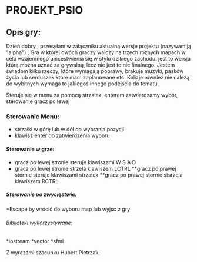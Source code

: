 # PROJEKT_PSIO
## Opis gry:
Dzień dobry , przesyłam w załączniku aktualną wersje projektu (nazywam ją "alpha") ,
Gra w której dwóch graczy walczy na trzech róznych mapach w celu wzajemnego unicestwienia się w stylu dzikiego zachodu.
jest to wersja którą można uznać za grywalną, lecz nie jest to nic finalnego. Jestem świadom kilku rzeczy, 
które wymagają poprawy, brakuje muzyki, pasków życia lub serduszek które mam zaplanowane etc.
Kolizje również nie należą do wybitnych wymaga to jakiegoś innego podejścia do tematu.

Steruje się w menu za pomocą strzałek, enterem zatwierdzamy wybór, sterowanie gracz po lewej 
### Sterowanie Menu:
  * strzałki w górę lub w dół do wybrania pozycji
  * klawisz enter do zatwierdzenia wyboru
  #### Sterowanie w grze:
  * gracz po lewej stronie steruje klawiszami W S A D 
  * gracz po lewej stronie strzela klawiszem LCTRL
  **gracz po prawej stornie steruje klawiszami strzałek
  **gracz po prawej stornie stsrzela klawiszem RCTRL
  ##### Sterowanie po zwycięstwie:
  *Escape by wrócić do wyboru map lub wyjsc z gry
  ###### Biblioteki wykorzystywane:
  *iostream
  *vector
  *sfml
  
Z wyrazami szacunku Hubert Pietrzak.
